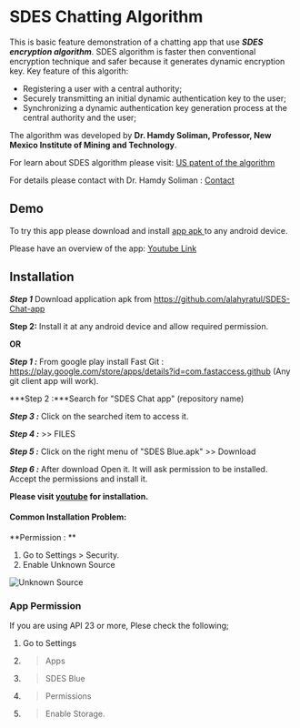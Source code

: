 # SDES Chatting Algorithm


This is basic feature demonstration of a chatting app that use _**SDES encryption algorithm**_. 
SDES algorithm is faster then conventional encryption technique and safer because it generates dynamic encryption key. Key feature of this algorith:
* Registering a user with a central authority;
* Securely transmitting an initial dynamic authentication key to the user;
* Synchronizing a dynamic authentication key generation process at the central authority and the user;

The algorithm was developed by **Dr. Hamdy Soliman, Professor, New Mexico Institute of Mining and Technology**.

For learn about SDES algorithm please visit: <a href="https://www.google.com/patents/US20110107086" target="_blank">US patent of the algorithm</a>

For details please contact with Dr. Hamdy Soliman : <a href="http://infohost.nmt.edu/~hss/contact.html" target="_blank">Contact</a>


## Demo 
To try this app please download and install <a href = "https://github.com/alahyratul/SDES-Chat-app" target = "_blank" >app apk </a>to any android device.

Please have an overview of the app: <a href = "https://www.youtube.com/watch?v=nccllIr_P7Y" target = "_blank"> Youtube Link</a>


## Installation

***Step 1*** Download application apk from https://github.com/alahyratul/SDES-Chat-app

**Step 2:** Install it at any android device and allow required permission.


**OR**

***Step 1 :*** From google play install Fast Git : https://play.google.com/store/apps/details?id=com.fastaccess.github  (Any git client app will work).

***Step 2 :***Search for "SDES Chat app" (repository name)

***Step 3 :*** Click on the searched item to access it.

***Step 4 :*** >> FILES

***Step 5 :*** Click on the right menu of "SDES Blue.apk" >> Download

***Step 6 :*** After download Open it. It will ask permission to be installed. Accept the permissions and install it.

**Please visit [youtube](https://www.youtube.com/watch?v=YjwdmO8VE8c) for installation.**

#### Common Installation Problem:

**Permission : **

 1. Go to Settings > Security. 
 2. Enable Unknown Source
 
 ![Unknown Source](http://www.androidiosguide.com/wp-content/uploads/2017/03/Enable-Unkown-Sources.jpg "Unknown Source")
 
 ### App Permission
 If you are using API 23 or more, Plese check the following;
 1. Go to Settings
 2. > Apps
 3. > SDES Blue
 4. > Permissions
 5. > Enable Storage.
